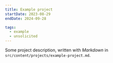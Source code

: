 ```yaml
---
title: Example project
startDate: 2023-08-29
endDate: 2024-09-28

tags:
  - example
  - unsolicited
---
```


Some project description, written with _Markdown_ in `src/content/projects/example-project.md`.
